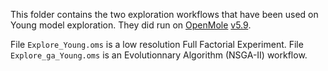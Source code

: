 This folder contains the two exploration workflows that have been used on Young model exploration.
They did run on [OpenMole](http://www.openmole.org/current/index.html) [v5.9](http://www.openmole.org/current/openmole-5.9.tar.gz).

File `Explore_Young.oms` is a low resolution Full Factorial Experiment.
File `Explore_ga_Young.oms` is an Evolutionnary Algorithm (NSGA-II) workflow.
